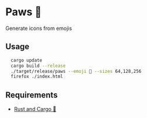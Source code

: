 # Paws 🐾

Generate icons from emojis

## Usage

```bash
  cargo update
  cargo build --release
  ./target/release/paws --emoji 🐾 --sizes 64,128,256
  firefox ./index.html
```


## Requirements

* [Rust and Cargo 🦀](https://doc.rust-lang.org/cargo/getting-started/installation.html) 